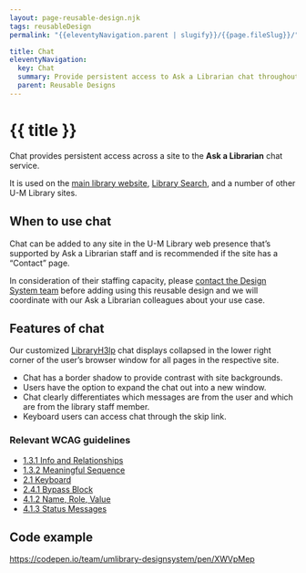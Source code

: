 ```yaml
---
layout: page-reusable-design.njk
tags: reusableDesign
permalink: "{{eleventyNavigation.parent | slugify}}/{{page.fileSlug}}/"

title: Chat
eleventyNavigation:
  key: Chat
  summary: Provide persistent access to Ask a Librarian chat throughout a site.
  parent: Reusable Designs
---
```


# {{ title }}

Chat provides persistent access across a site to the **Ask a Librarian** chat service.

It is used on the [main library website](https://lib.umich.edu), [Library Search](https://search.lib.umich.edu), and a number of other U-M Library sites.

## When to use chat

Chat can be added to any site in the U-M Library web presence that’s supported by Ask a Librarian staff and is recommended if the site has a “Contact” page.

In consideration of their staffing capacity, please [contact the Design System team](/about/get-in-touch/) before adding using this reusable design and we will coordinate with our Ask a Librarian colleagues about your use case.

## Features of chat

Our customized [LibraryH3lp](https://libraryh3lp.com/) chat displays collapsed in the lower right corner of the user’s browser window for all pages in the respective site.

* Chat has a border shadow to provide contrast with site backgrounds.  
* Users have the option to expand the chat out into a new window.  
* Chat clearly differentiates which messages are from the user and which are from the library staff member.  
* Keyboard users can access chat through the skip link.

### Relevant WCAG guidelines

* [1.3.1 Info and Relationships](https://www.w3.org/WAI/WCAG21/Understanding/info-and-relationships.html)
* [1.3.2 Meaningful Sequence](https://www.w3.org/WAI/WCAG21/Understanding/meaningful-sequence)  
* [2.1 Keyboard](https://www.w3.org/WAI/WCAG22/Understanding/keyboard-accessible.html)  
* [2.4.1 Bypass Block](https://www.w3.org/WAI/WCAG21/Understanding/bypass-blocks)  
* [4.1.2 Name, Role, Value](https://www.w3.org/WAI/WCAG21/Understanding/name-role-value)  
* [4.1.3 Status Messages](https://www.w3.org/WAI/WCAG21/Understanding/status-messages)

## Code example

https://codepen.io/team/umlibrary-designsystem/pen/XWVpMep
